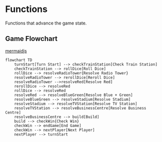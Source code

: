 # Functions

Functions that advance the game state.

## Game Flowchart

[mermaidjs](https://mermaid.live/view#pako:eNp9k8tugzAQRX9l5G2TH2DRRUKUXVUlKF1AFi6eNFaNXRm7aYT49xpjzKNRWaDrM3cewkNDSsWQJOQi1K28Um0gSwsJ7jFWy6NxJM-cAi_PsF4_Q3nF8jPTlHdxw5XMtx0BjyCwc1_lj9dX0EqIlJeYH5yATgX7EOhdWCvxjQfKuMrUDXVz6Al4BJ61IXHpDRXGTl7Oej1KGSCyPDZDFjMezofsn-FjMJ6n4Y2wuNeIMnbrCDyBh_NBo3dawH1Vxm0V08N5nhngNC87DXc3ZGanxdUtnbO5bc0l1vUWpdE4Dh8w9Hwx_yzHV3u3XLB8072D15Nxy964bPrlcqqdrJQ7ehdKtqcV5jvJoBPnBx6JP-ZV0Dvq_MVJ6HVwjkHvjVtfyEKSFalQV5Qz94c0nb8g5ooVFiRxkuGFWmEKUsjWWe0XowZ3jBulSXKhosYVodao412WJDHa4mBKOf3QtOph-wuGKTqI)

```
flowchart TD
    turnStart[Turn Start] --> checkTrainStation[Check Train Station]
    checkTrainStation --> rollDice[Roll Dice]
    rollDice --> resolveRadioTower{Resolve Radio Tower}
    resolveRadioTower --> rerollDice[Reroll Dice]
    resolveRadioTower -->resolveRed[Resolve Red]
    rerollDice --> resolveRed
    rollDice --> resolveRed
    resolveRed --> resolveBlueGreen[Resolve Blue + Green]
    resolveBlueGreen --> resolveStadium[Resolve Stadium]
    resolveStadium --> resolveTVStation[Resolve TV Station]
    resolveTVStation --> resolveBusinessCentre[Resolve Business Centre]
    resolveBusinessCentre --> build[Build]
    build --> checkWin{Check Win}
    checkWin --> endGame[End Game]
    checkWin --> nextPlayer[Next Player]
    nextPlayer --> turnStart

```
